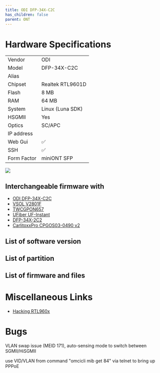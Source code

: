 ```yaml
---
title: ODI DFP-34X-C2C
has_children: false
parent: ONT
---
```


# Hardware Specifications

|          |               |
|-------------|-------------------------------------------------|
| Vendor   | ODI        |
| Model    | DFP-34X-C2C      |
| Alias | |
| Chipset  | Realtek RTL9601D |
| Flash | 8 MB |
| RAM | 64 MB |
| System | Linux (Luna SDK) |
| HSGMII | Yes |
| Optics | SC/APC |
| IP address |   |
| Web Gui | ✅ |
| SSH | ✅ |
| Form Factor | miniONT SFP |

![](../../assets/img/odi.jpg)


## Interchangeable firmware with

- [ODI DFP-34X-C2C](ont-ODI-DFP-34X-C2C)
- [VSOL V2801F](ont-vsol-V2801F)
- [TWCGPON657](ont-TWCGPON657)
- [UFiber UF-Instant](ont-UFiber-UF-Instant) 
- [DFP-34X-2C2](ont-DFP-34X-2C2)
- [CarlitoxxPro CPGOS03-0490 v2](ont-CarlitoxxPro-CPGOS03-0490-v2)

## List of software version
## List of partition
## List of firmware and files
# Miscellaneous Links

- [Hacking RTL960x](https://github.com/Anime4000/RTL960x)

# Bugs

VLAN swap issue (MEID 171), auto-sensing mode to switch between SGMII/HiSGMII

use VID/VLAN from command "omcicli mib get 84" via telnet to bring up PPPoE

